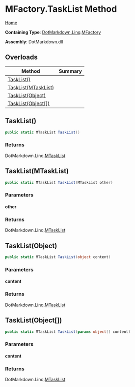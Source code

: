 <a name="_top"></a>

# MFactory\.TaskList Method

[Home](../../../../README.md#_top)

**Containing Type**: [DotMarkdown.Linq](../../README.md#_top)\.[MFactory](../README.md#_top)

**Assembly**: DotMarkdown\.dll

## Overloads

| Method | Summary |
| ------ | ------- |
| [TaskList()](#DotMarkdown_Linq_MFactory_TaskList) | |
| [TaskList(MTaskList)](#DotMarkdown_Linq_MFactory_TaskList_DotMarkdown_Linq_MTaskList_) | |
| [TaskList(Object)](#DotMarkdown_Linq_MFactory_TaskList_System_Object_) | |
| [TaskList(Object\[\])](#DotMarkdown_Linq_MFactory_TaskList_System_Object___) | |

## TaskList\(\) <a name="DotMarkdown_Linq_MFactory_TaskList"></a>

```csharp
public static MTaskList TaskList()
```

### Returns

DotMarkdown\.Linq\.[MTaskList](../../MTaskList/README.md#_top)

## TaskList\(MTaskList\) <a name="DotMarkdown_Linq_MFactory_TaskList_DotMarkdown_Linq_MTaskList_"></a>

```csharp
public static MTaskList TaskList(MTaskList other)
```

### Parameters

#### other

### Returns

DotMarkdown\.Linq\.[MTaskList](../../MTaskList/README.md#_top)

## TaskList\(Object\) <a name="DotMarkdown_Linq_MFactory_TaskList_System_Object_"></a>

```csharp
public static MTaskList TaskList(object content)
```

### Parameters

#### content

### Returns

DotMarkdown\.Linq\.[MTaskList](../../MTaskList/README.md#_top)

## TaskList\(Object\[\]\) <a name="DotMarkdown_Linq_MFactory_TaskList_System_Object___"></a>

```csharp
public static MTaskList TaskList(params object[] content)
```

### Parameters

#### content

### Returns

DotMarkdown\.Linq\.[MTaskList](../../MTaskList/README.md#_top)

